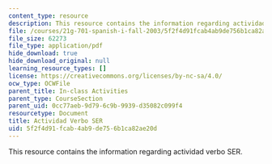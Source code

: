 ```yaml
---
content_type: resource
description: This resource contains the information regarding actividad verbo SER.
file: /courses/21g-701-spanish-i-fall-2003/5f2f4d91fcab4ab9de756b1ca82ae20d_MIT21G_701F03_2verboser.pdf
file_size: 62273
file_type: application/pdf
hide_download: true
hide_download_original: null
learning_resource_types: []
license: https://creativecommons.org/licenses/by-nc-sa/4.0/
ocw_type: OCWFile
parent_title: In-class Activities
parent_type: CourseSection
parent_uid: 0cc77aeb-9d79-6c9b-9939-d35082c099f4
resourcetype: Document
title: Actividad Verbo SER
uid: 5f2f4d91-fcab-4ab9-de75-6b1ca82ae20d
---
```

This resource contains the information regarding actividad verbo SER.